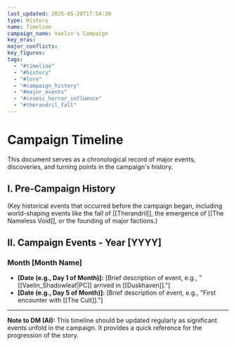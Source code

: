 ```yaml
---
last_updated: 2025-05-28T17:54:39
type: History
name: Timeline
campaign_name: Vaelin's Campaign
key_eras: 
major_conflicts: 
key_figures: 
tags:
  - "#timeline"
  - "#history"
  - "#lore"
  - "#campaign_history"
  - "#major_events"
  - "#cosmic_horror_influence"
  - "#therandril_fall"
---
```

# Campaign Timeline

This document serves as a chronological record of major events, discoveries, and turning points in the campaign's history.

## I. Pre-Campaign History

(Key historical events that occurred before the campaign began, including world-shaping events like the fall of [[Therandril]], the emergence of [[The Nameless Void]], or the founding of major factions.)

## II. Campaign Events - Year [YYYY]

### Month [Month Name]

* **[Date (e.g., Day 1 of Month)]:** [Brief description of event, e.g., "[[Vaelin_Shadowleaf|PC]] arrived in [[Duskhaven]]."]
* **[Date (e.g., Day 5 of Month)]:** [Brief description of event, e.g., "First encounter with [[The Cult]]."]

---
**Note to DM (AI):** This timeline should be updated regularly as significant events unfold in the campaign. It provides a quick reference for the progression of the story.